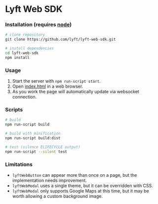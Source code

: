 # Lyft Web SDK

### Installation (requires [node](https://nodejs.org))

```bash
# clone repository
git clone https://github.com/lyft/lyft-web-sdk.git

# install dependencies
cd lyft-web-sdk
npm install
```

### Usage

1. Start the server with `npm run-script start`.
2. Open [index.html](http://localhost:8080/webpack-dev-server/) in a web browser.
3. As you work the page will automatically update via websocket connection.

### Scripts
```bash
# build
npm run-script build

# build with minification
npm run-script build:dist

# test (silence ELIFECYCLE output)
npm run-script --silent test
```

### Limitations
- `lyftWebButton` can appear more than once on a page, but the implementation needs improvement.
- `lyftWebModal` uses a single theme, but it can be overridden with CSS.
- `lyftWebModal` only supports Google Maps at this time, but it may be worth allowing a custom background image.
